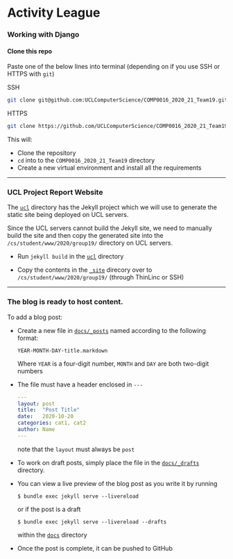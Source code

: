 # Activity League

### Working with Django

#### Clone this repo

Paste one of the below lines into terminal (depending on if you use SSH or HTTPS with `git`)

SSH
```bash
git clone git@github.com:UCLComputerScience/COMP0016_2020_21_Team19.git; cd COMP0016_2020_21_Team19; python -m venv venv; source venv/bin/activate; pip install -r requirements.txt;   
```
HTTPS
```bash
git clone https://github.com/UCLComputerScience/COMP0016_2020_21_Team19.git; cd COMP0016_2020_21_Team19; python -m venv venv; source venv/bin/activate; pip install -r requirements.txt;   
```
This will:
- Clone the repository
- `cd` into to the `COMP0016_2020_21_Team19` directory
- Create a new virtual environment and install all the requirements

---

### UCL Project Report Website

The [`ucl`](ucl) directory has the Jekyll project which we will use to generate the static site being deployed on UCL servers.

Since the UCL servers cannot build the Jekyll site, we need to manually build the site and then copy the generated site into the `/cs/student/www/2020/group19/` directory on UCL servers.

- Run `jekyll build` in the [`ucl`](ucl) directory

- Copy the contents in the [`_site`](ucl/_site) direcory over to `/cs/student/www/2020/group19/` (through ThinLinc or SSH)


---

### The blog is ready to host content.

To add a blog post:

- Create a new file in [`docs/_posts`](docs/_posts) named according to the following format:

    `YEAR-MONTH-DAY-title.markdown`
    
    Where `YEAR` is a four-digit number, `MONTH` and `DAY` are both two-digit numbers

- The file must have a header enclosed in `---`
    ```yml
    ---
    layout: post
    title:  "Post Title"
    date:   2020-10-20
    categories: cat1, cat2
    author: Name
    ---
    ```
    note that the `layout` must always be `post`

- To work on draft posts, simply place the file in the [`docs/_drafts`](docs/_drafts) directory.

- You can view a live preview of the blog post as you write it by running
    ```
    $ bundle exec jekyll serve --livereload
    ```
    or if the post is a draft
    ```
    $ bundle exec jekyll serve --livereload --drafts
    ```
    within the [`docs`](docs/) directory

- Once the post is complete, it can be pushed to GitHub
